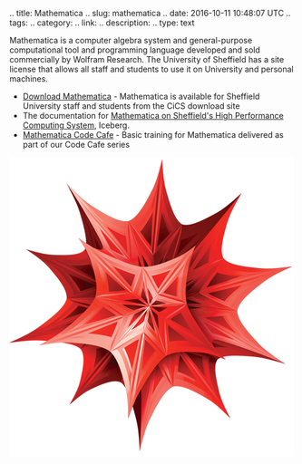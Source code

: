 .. title: Mathematica
.. slug: mathematica
.. date: 2016-10-11 10:48:07 UTC
.. tags:
.. category:
.. link:
.. description:
.. type: text

Mathematica is a computer algebra system and general-purpose computational tool and programming language developed and sold commercially by Wolfram Research.
The University of Sheffield has a site license that allows all staff and students to use it on University and personal machines.

* [Download Mathematica](https://www.sheffield.ac.uk/software/) - Mathematica is available for Sheffield University staff and students from the CiCS download site
* The documentation for [Mathematica on Sheffield's High Performance Computing System](http://docs.hpc.shef.ac.uk/en/latest/iceberg/software/apps/mathematica.html), Iceberg.
* [Mathematica Code Cafe](https://github.com/RSE-Sheffield/Code_cafe/tree/master/WolframCodeCafe) - Basic training for Mathematica delivered as part of our Code Cafe series

![](/images/Mathematica.png)
